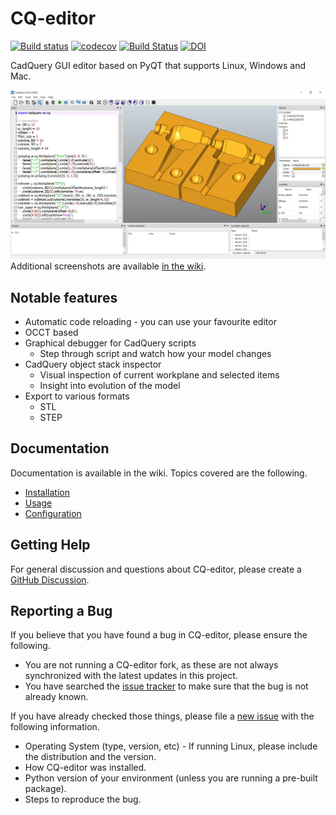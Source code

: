 # CQ-editor

[![Build status](https://ci.appveyor.com/api/projects/status/g98rs7la393mgy91/branch/master?svg=true)](https://ci.appveyor.com/project/adam-urbanczyk/cq-editor/branch/master)
[![codecov](https://codecov.io/gh/CadQuery/CQ-editor/branch/master/graph/badge.svg)](https://codecov.io/gh/CadQuery/CQ-editor)
[![Build Status](https://dev.azure.com/cadquery/CQ-editor/_apis/build/status/CadQuery.CQ-editor?branchName=master)](https://dev.azure.com/cadquery/CQ-editor/_build/latest?definitionId=3&branchName=master)
[![DOI](https://zenodo.org/badge/136604983.svg)](https://zenodo.org/badge/latestdoi/136604983)

CadQuery GUI editor based on PyQT that supports Linux, Windows and Mac.

![CQ-editor screenshot](https://github.com/CadQuery/CQ-editor/raw/master/screenshots/screenshot4.png)
Additional screenshots are available [in the wiki](https://github.com/CadQuery/CQ-editor/wiki#screenshots).

## Notable features

* Automatic code reloading - you can use your favourite editor
* OCCT based
* Graphical debugger for CadQuery scripts
  * Step through script and watch how your model changes
* CadQuery object stack inspector
  * Visual inspection of current workplane and selected items
  * Insight into evolution of the model
* Export to various formats
  * STL
  * STEP

## Documentation

Documentation is available in the wiki. Topics covered are the following.

* [Installation](https://github.com/CadQuery/CQ-editor/wiki/Installation)
* [Usage](https://github.com/CadQuery/CQ-editor/wiki/Usage)
* [Configuration](https://github.com/CadQuery/CQ-editor/wiki/Configuration)

## Getting Help

For general discussion and questions about CQ-editor, please create a [GitHub Discussion](https://github.com/CadQuery/CQ-editor/discussions).

## Reporting a Bug

If you believe that you have found a bug in CQ-editor, please ensure the following.

* You are not running a CQ-editor fork, as these are not always synchronized with the latest updates in this project.
* You have searched the [issue tracker](https://github.com/CadQuery/CQ-editor/issues) to make sure that the bug is not already known.

If you have already checked those things, please file a [new issue](https://github.com/CadQuery/CQ-editor/issues/new) with the following information.

* Operating System (type, version, etc) - If running Linux, please include the distribution and the version.
* How CQ-editor was installed.
* Python version of your environment (unless you are running a pre-built package).
* Steps to reproduce the bug.
